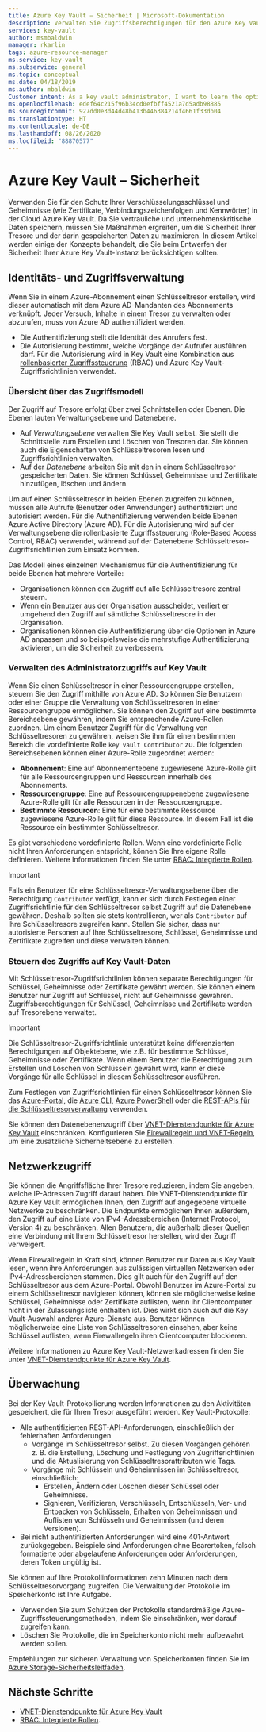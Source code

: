 ```yaml
---
title: Azure Key Vault – Sicherheit | Microsoft-Dokumentation
description: Verwalten Sie Zugriffsberechtigungen für den Azure Key Vault, Schlüssel und Geheimnisse. In diesem Artikel wird das Authentifizierungs- und Autorisierungsmodell für Key Vault und das Schützen eines Schlüsseltresors behandelt.
services: key-vault
author: msmbaldwin
manager: rkarlin
tags: azure-resource-manager
ms.service: key-vault
ms.subservice: general
ms.topic: conceptual
ms.date: 04/18/2019
ms.author: mbaldwin
Customer intent: As a key vault administrator, I want to learn the options available to secure my vaults
ms.openlocfilehash: edef64c215f96b34cd0efbff4521a7d5adb98885
ms.sourcegitcommit: 927dd0e3d44d48b413b446384214f4661f33db04
ms.translationtype: HT
ms.contentlocale: de-DE
ms.lasthandoff: 08/26/2020
ms.locfileid: "88870577"
---
```

# <a name="azure-key-vault-security"></a>Azure Key Vault – Sicherheit

Verwenden Sie für den Schutz Ihrer Verschlüsselungsschlüssel und Geheimnisse (wie Zertifikate, Verbindungszeichenfolgen und Kennwörter) in der Cloud Azure Key Vault. Da Sie vertrauliche und unternehmenskritische Daten speichern, müssen Sie Maßnahmen ergreifen, um die Sicherheit Ihrer Tresore und der darin gespeicherten Daten zu maximieren. In diesem Artikel werden einige der Konzepte behandelt, die Sie beim Entwerfen der Sicherheit Ihrer Azure Key Vault-Instanz berücksichtigen sollten.

## <a name="identity-and-access-management"></a>Identitäts- und Zugriffsverwaltung

Wenn Sie in einem Azure-Abonnement einen Schlüsseltresor erstellen, wird dieser automatisch mit dem Azure AD-Mandanten des Abonnements verknüpft. Jeder Versuch, Inhalte in einem Tresor zu verwalten oder abzurufen, muss von Azure AD authentifiziert werden.

- Die Authentifizierung stellt die Identität des Anrufers fest.
- Die Autorisierung bestimmt, welche Vorgänge der Aufrufer ausführen darf. Für die Autorisierung wird in Key Vault eine Kombination aus [rollenbasierter Zugriffssteuerung](../../role-based-access-control/overview.md) (RBAC) und Azure Key Vault-Zugriffsrichtlinien verwendet.

### <a name="access-model-overview"></a>Übersicht über das Zugriffsmodell

Der Zugriff auf Tresore erfolgt über zwei Schnittstellen oder Ebenen. Die Ebenen lauten Verwaltungsebene und Datenebene.

- Auf *Verwaltungsebene* verwalten Sie Key Vault selbst. Sie stellt die Schnittstelle zum Erstellen und Löschen von Tresoren dar. Sie können auch die Eigenschaften von Schlüsseltresoren lesen und Zugriffsrichtlinien verwalten.
- Auf der *Datenebene* arbeiten Sie mit den in einem Schlüsseltresor gespeicherten Daten. Sie können Schlüssel, Geheimnisse und Zertifikate hinzufügen, löschen und ändern.

Um auf einen Schlüsseltresor in beiden Ebenen zugreifen zu können, müssen alle Aufrufe (Benutzer oder Anwendungen) authentifiziert und autorisiert werden. Für die Authentifizierung verwenden beide Ebenen Azure Active Directory (Azure AD). Für die Autorisierung wird auf der Verwaltungsebene die rollenbasierte Zugriffssteuerung (Role-Based Access Control, RBAC) verwendet, während auf der Datenebene Schlüsseltresor-Zugriffsrichtlinien zum Einsatz kommen.

Das Modell eines einzelnen Mechanismus für die Authentifizierung für beide Ebenen hat mehrere Vorteile:

- Organisationen können den Zugriff auf alle Schlüsseltresore zentral steuern.
- Wenn ein Benutzer aus der Organisation ausscheidet, verliert er umgehend den Zugriff auf sämtliche Schlüsseltresore in der Organisation.
- Organisationen können die Authentifizierung über die Optionen in Azure AD anpassen und so beispielsweise die mehrstufige Authentifizierung aktivieren, um die Sicherheit zu verbessern.

### <a name="managing-administrative-access-to-key-vault"></a>Verwalten des Administratorzugriffs auf Key Vault

Wenn Sie einen Schlüsseltresor in einer Ressourcengruppe erstellen, steuern Sie den Zugriff mithilfe von Azure AD. So können Sie Benutzern oder einer Gruppe die Verwaltung von Schlüsseltresoren in einer Ressourcengruppe ermöglichen. Sie können den Zugriff auf eine bestimmte Bereichsebene gewähren, indem Sie entsprechende Azure-Rollen zuordnen. Um einem Benutzer Zugriff für die Verwaltung von Schlüsseltresoren zu gewähren, weisen Sie ihm für einen bestimmten Bereich die vordefinierte Rolle `key vault Contributor` zu. Die folgenden Bereichsebenen können einer Azure-Rolle zugeordnet werden:

- **Abonnement**: Eine auf Abonnementebene zugewiesene Azure-Rolle gilt für alle Ressourcengruppen und Ressourcen innerhalb des Abonnements.
- **Ressourcengruppe**: Eine auf Ressourcengruppenebene zugewiesene Azure-Rolle gilt für alle Ressourcen in der Ressourcengruppe.
- **Bestimmte Ressourcen**: Eine für eine bestimmte Ressource zugewiesene Azure-Rolle gilt für diese Ressource. In diesem Fall ist die Ressource ein bestimmter Schlüsseltresor.

Es gibt verschiedene vordefinierte Rollen. Wenn eine vordefinierte Rolle nicht Ihren Anforderungen entspricht, können Sie Ihre eigene Rolle definieren. Weitere Informationen finden Sie unter [RBAC: Integrierte Rollen](../../role-based-access-control/built-in-roles.md).

> [!IMPORTANT]
> Falls ein Benutzer für eine Schlüsseltresor-Verwaltungsebene über die Berechtigung `Contributor` verfügt, kann er sich durch Festlegen einer Zugriffsrichtlinie für den Schlüsseltresor selbst Zugriff auf die Datenebene gewähren. Deshalb sollten sie stets kontrollieren, wer als `Contributor` auf Ihre Schlüsseltresore zugreifen kann. Stellen Sie sicher, dass nur autorisierte Personen auf Ihre Schlüsseltresore, Schlüssel, Geheimnisse und Zertifikate zugreifen und diese verwalten können.

<a id="data-plane-access-control"></a>
### <a name="controlling-access-to-key-vault-data"></a>Steuern des Zugriffs auf Key Vault-Daten

Mit Schlüsseltresor-Zugriffsrichtlinien können separate Berechtigungen für Schlüssel, Geheimnisse oder Zertifikate gewährt werden. Sie können einem Benutzer nur Zugriff auf Schlüssel, nicht auf Geheimnisse gewähren. Zugriffsberechtigungen für Schlüssel, Geheimnisse und Zertifikate werden auf Tresorebene verwaltet.

> [!IMPORTANT]
> Die Schlüsseltresor-Zugriffsrichtlinie unterstützt keine differenzierten Berechtigungen auf Objektebene, wie z.B. für bestimmte Schlüssel, Geheimnisse oder Zertifikate. Wenn einem Benutzer die Berechtigung zum Erstellen und Löschen von Schlüsseln gewährt wird, kann er diese Vorgänge für alle Schlüssel in diesem Schlüsseltresor ausführen.

Zum Festlegen von Zugriffsrichtlinien für einen Schlüsseltresor können Sie das [Azure-Portal](https://portal.azure.com/), die [Azure CLI](/cli/azure/install-azure-cli?view=azure-cli-latest), [Azure PowerShell](/powershell/azure/) oder die [REST-APIs für die Schlüsseltresorverwaltung](/rest/api/keyvault/) verwenden.

Sie können den Datenebenenzugriff über [VNET-Dienstendpunkte für Azure Key Vault](overview-vnet-service-endpoints.md) einschränken. Konfigurieren Sie [Firewallregeln und VNET-Regeln](network-security.md), um eine zusätzliche Sicherheitsebene zu erstellen.

## <a name="network-access"></a>Netzwerkzugriff

Sie können die Angriffsfläche Ihrer Tresore reduzieren, indem Sie angeben, welche IP-Adressen Zugriff darauf haben. Die VNET-Dienstendpunkte für Azure Key Vault ermöglichen Ihnen, den Zugriff auf angegebene virtuelle Netzwerke zu beschränken. Die Endpunkte ermöglichen Ihnen außerdem, den Zugriff auf eine Liste von IPv4-Adressbereichen (Internet Protocol, Version 4) zu beschränken. Allen Benutzern, die außerhalb dieser Quellen eine Verbindung mit Ihrem Schlüsseltresor herstellen, wird der Zugriff verweigert.

Wenn Firewallregeln in Kraft sind, können Benutzer nur Daten aus Key Vault lesen, wenn ihre Anforderungen aus zulässigen virtuellen Netzwerken oder IPv4-Adressbereichen stammen. Dies gilt auch für den Zugriff auf den Schlüsseltresor aus dem Azure-Portal. Obwohl Benutzer im Azure-Portal zu einem Schlüsseltresor navigieren können, können sie möglicherweise keine Schlüssel, Geheimnisse oder Zertifikate auflisten, wenn ihr Clientcomputer nicht in der Zulassungsliste enthalten ist. Dies wirkt sich auch auf die Key Vault-Auswahl anderer Azure-Dienste aus. Benutzer können möglicherweise eine Liste von Schlüsseltresoren einsehen, aber keine Schlüssel auflisten, wenn Firewallregeln ihren Clientcomputer blockieren.

Weitere Informationen zu Azure Key Vault-Netzwerkadressen finden Sie unter [VNET-Dienstendpunkte für Azure Key Vault](overview-vnet-service-endpoints.md).

## <a name="monitoring"></a>Überwachung

Bei der Key Vault-Protokollierung werden Informationen zu den Aktivitäten gespeichert, die für Ihren Tresor ausgeführt werden. Key Vault-Protokolle:

- Alle authentifizierten REST-API-Anforderungen, einschließlich der fehlerhaften Anforderungen
  - Vorgänge im Schlüsseltresor selbst. Zu diesen Vorgängen gehören z. B. die Erstellung, Löschung und Festlegung von Zugriffsrichtlinien und die Aktualisierung von Schlüsseltresorattributen wie Tags.
  - Vorgänge mit Schlüsseln und Geheimnissen im Schlüsseltresor, einschließlich:
    - Erstellen, Ändern oder Löschen dieser Schlüssel oder Geheimnisse.
    - Signieren, Verifizieren, Verschlüsseln, Entschlüsseln, Ver- und Entpacken von Schlüsseln, Erhalten von Geheimnissen und Auflisten von Schlüsseln und Geheimnissen (und deren Versionen).
- Bei nicht authentifizierten Anforderungen wird eine 401-Antwort zurückgegeben. Beispiele sind Anforderungen ohne Bearertoken, falsch formatierte oder abgelaufene Anforderungen oder Anforderungen, deren Token ungültig ist.

Sie können auf Ihre Protokollinformationen zehn Minuten nach dem Schlüsseltresorvorgang zugreifen. Die Verwaltung der Protokolle im Speicherkonto ist Ihre Aufgabe.

- Verwenden Sie zum Schützen der Protokolle standardmäßige Azure-Zugriffssteuerungsmethoden, indem Sie einschränken, wer darauf zugreifen kann.
- Löschen Sie Protokolle, die im Speicherkonto nicht mehr aufbewahrt werden sollen.

Empfehlungen zur sicheren Verwaltung von Speicherkonten finden Sie im [Azure Storage-Sicherheitsleitfaden](../../storage/blobs/security-recommendations.md).

## <a name="next-steps"></a>Nächste Schritte

- [VNET-Dienstendpunkte für Azure Key Vault](overview-vnet-service-endpoints.md)
- [RBAC: Integrierte Rollen](../../role-based-access-control/built-in-roles.md).

